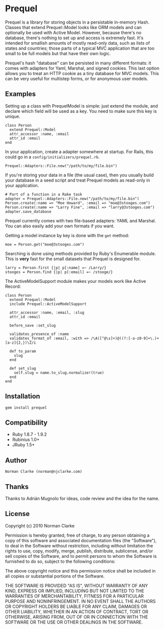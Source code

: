 # Prequel

Prequel is a library for storing objects in a persistable in-memory Hash.
Classes that extend Prequel::Model looks like ORM models and can optionally be
used with Active Model. However, because there's no database, there's nothing to
set up and access is extremely fast. It's intended for smallish amounts of
mostly read-only data, such as lists of states and countries; those parts of a
typical MVC application that are too small to be full models but that have their
own logic.

Prequel's hash "database" can be persisted in many different formats: it comes
with adapters for Yaml, Marshal, and signed cookies. This last option allows you
to treat an HTTP cookie as a tiny database for MVC models. This can be very
useful for multistep forms, or for anonymous user models.

## Examples

Setting up a class with PrequelModel is simple: just extend the module,
and declare which field will be used as a key. You need to make sure this
key is unique.

    class Person
      extend Prequel::Model
      attr_accessor :name, :email
      attr_id :email
    end

In your application, create a adapter somewhere at startup. For Rails, this could
go in a `config/initializers/prequel.rb`.

    Prequel::Adapters::File.new("/path/to/my/file.bin")

If you're storing your data in a file (the usual case), then you usually build
your database in a seed script and treat Prequel models as read-only in your
application.

    # Part of a function in a Rake task
    adapter = Prequel::Adapters::File.new("/path/to/my/file.bin")
    Person.create(:name => "Moe Howard", :email => "moe@3stooges.com")
    Person.create(:name => "Larry Fine", :email => "larry@3stooges.com")
    adapter.save_database

Prequel currently comes with two file-based adapters: YAML and Marshal. You can
also easily add your own formats if you want.

Getting a model instance by key is done with the `get` method:

    moe = Person.get("moe@3stooges.com")

Searching is done using methods provided by Ruby's Enumerable module. This is
**very** fast for the small datasets that Prequel is designed for.

    larry = Person.first {|p| p[:name] =~ /Larry/}
    stooges = Person.find {|p| p[:email] =~ /stooge/}

The ActiveModelSupport module makes your models work like Active Record:

    class Person
      extend Prequel::Model
      include Prequel::ActiveModelSupport

      attr_accessor :name, :email, :slug
      attr_id :email

      before_save :set_slug

      validates_presence_of :name
      validates_format_of :email, :with => /\A([^@\s]+)@((?:[-a-z0-9]+\.)+[a-z]{2,})\Z/i

      def to_param
        slug
      end

      def set_slug
        self.slug = name.to_slug.normalize!(true)
      end
    end

## Installation

    gem install prequel

## Compatibility

* Ruby 1.8.7 - 1.9.2
* Rubinius 1.0+
* JRuby 1.5+

## Author

    Norman Clarke (norman@njclarke.com)

## Thanks

Thanks to Adrián Mugnolo for ideas, code review and the idea for the name.

## License

Copyright (c) 2010 Norman Clarke

Permission is hereby granted, free of charge, to any person obtaining a copy of
this software and associated documentation files (the "Software"), to deal in
the Software without restriction, including without limitation the rights to
use, copy, modify, merge, publish, distribute, sublicense, and/or sell copies of
the Software, and to permit persons to whom the Software is furnished to do so,
subject to the following conditions:

The above copyright notice and this permission notice shall be included in all
copies or substantial portions of the Software.

THE SOFTWARE IS PROVIDED "AS IS", WITHOUT WARRANTY OF ANY KIND, EXPRESS OR
IMPLIED, INCLUDING BUT NOT LIMITED TO THE WARRANTIES OF MERCHANTABILITY, FITNESS
FOR A PARTICULAR PURPOSE AND NONINFRINGEMENT. IN NO EVENT SHALL THE AUTHORS OR
COPYRIGHT HOLDERS BE LIABLE FOR ANY CLAIM, DAMAGES OR OTHER LIABILITY, WHETHER
IN AN ACTION OF CONTRACT, TORT OR OTHERWISE, ARISING FROM, OUT OF OR IN
CONNECTION WITH THE SOFTWARE OR THE USE OR OTHER DEALINGS IN THE SOFTWARE.
